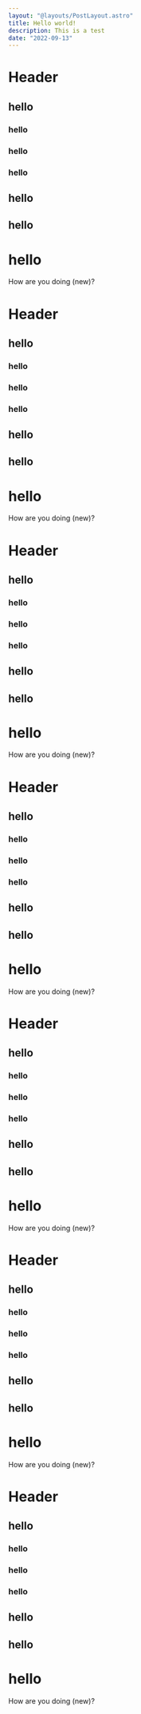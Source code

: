 ```yaml
---
layout: "@layouts/PostLayout.astro"
title: Hello world!
description: This is a test
date: "2022-09-13"
---
```


# Header
## hello
### hello
### hello
### hello
## hello
## hello
# hello
How are you doing (new)?
# Header
## hello
### hello
### hello
### hello
## hello
## hello
# hello
How are you doing (new)?
# Header
## hello
### hello
### hello
### hello
## hello
## hello
# hello
How are you doing (new)?
# Header
## hello
### hello
### hello
### hello
## hello
## hello
# hello
How are you doing (new)?
# Header
## hello
### hello
### hello
### hello
## hello
## hello
# hello
How are you doing (new)?
# Header
## hello
### hello
### hello
### hello
## hello
## hello
# hello
How are you doing (new)?
# Header
## hello
### hello
### hello
### hello
## hello
## hello
# hello
How are you doing (new)?
